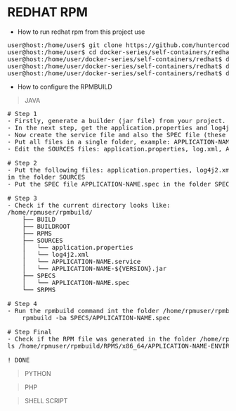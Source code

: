 # REDHAT RPM

- How to run redhat rpm from this project use

<pre>
user@host:/home/user$ git clone https://github.com/huntercodexs/docker-series.git .
user@host:/home/user$ cd docker-series/self-containers/redhat
user@host:/home/user/docker-series/self-containers/redhat$ docker-compose up --build
user@host:/home/user/docker-series/self-containers/redhat$ docker-compose start
user@host:/home/user/docker-series/self-containers/redhat$ docker exec -u rpmuser -it redhat-rpm /bin/bash
</pre>


- How to configure the RPMBUILD

> JAVA

<pre>
# Step 1
- Firstly, generate a builder (jar file) from your project.
- In the next step, get the application.properties and log4j2.xml (if exists)
- Now create the service file and also the SPEC file (these files can be obtained in the path shared/java in this project)
- Put all files in a single folder, example: APPLICATION-NAME/
- Edit the SOURCES files: application.properties, log.xml, APPLICATION-NAME.service e APPLICATION-NAME.spec

# Step 2
- Put the following files: application.properties, log4j2.xml, APPLICATION-NAME.service, APPLICATION-NAME-${VERSION}.jar 
in the folder SOURCES
- Put the SPEC file APPLICATION-NAME.spec in the folder SPECS

# Step 3
- Check if the current directory looks like:
/home/rpmuser/rpmbuild/
    ├── BUILD
    ├── BUILDROOT
    ├── RPMS
    ├── SOURCES
    │   └── application.properties
    │   └── log4j2.xml
    │   └── APPLICATION-NAME.service
    │   └── APPLICATION-NAME-${VERSION}.jar
    ├── SPECS
    │   └── APPLICATION-NAME.spec
    └── SRPMS

# Step 4
- Run the rpmbuild command int the folder /home/rpmuser/rpmbuild as showed bellow:
    rpmbuild -ba SPECS/APPLICATION-NAME.spec

# Step Final
- Check if the RPM file was generated in the folder /home/rpmuser/rpmbuild/RPMS/x86_64/
ls /home/rpmuser/rpmbuild/RPMS/x86_64/APPLICATION-NAME-ENVIRONMENT-${VERSION}-0.x86_64.rpm

! DONE
</pre>

> PYTHON

> PHP

> SHELL SCRIPT
